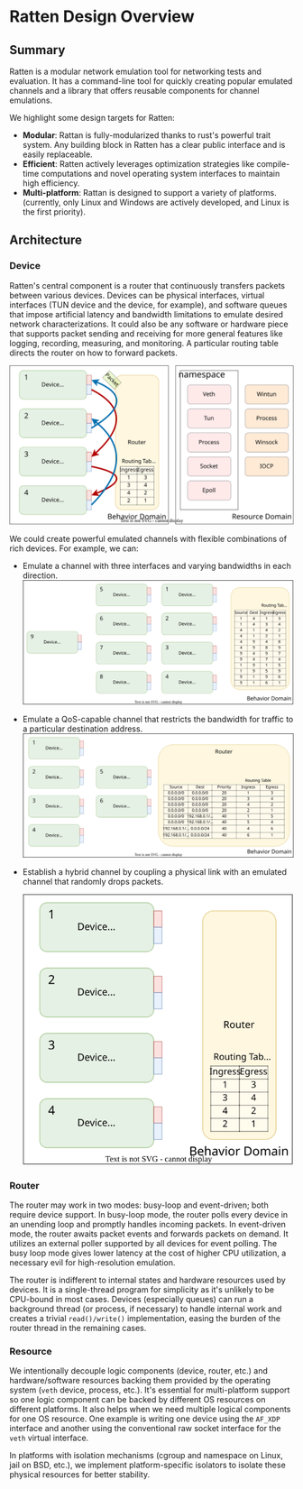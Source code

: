 # Ratten Design Overview

## Summary

Ratten is a modular network emulation tool for networking tests and evaluation. It has a command-line tool for quickly creating popular emulated channels and a library that offers reusable components for channel emulations.

We highlight some design targets for Ratten:

* **Modular**: Rattan is fully-modularized thanks to rust's powerful trait system. Any building block in Ratten has a clear public interface and is easily replaceable.
* **Efficient**: Ratten actively leverages optimization strategies like compile-time computations and novel operating system interfaces to maintain high efficiency.
* **Multi-platform**: Rattan is designed to support a variety of platforms. (currently, only Linux and Windows are actively developed, and Linux is the first priority).

## Architecture

### Device

Ratten's central component is a router that continuously transfers packets between various devices. Devices can be physical interfaces, virtual interfaces (TUN device and the device, for example), and software queues that impose artificial latency and bandwidth limitations to emulate desired network characterizations. It could also be any software or hardware piece that supports packet sending and receiving for more general features like logging, recording, measuring, and monitoring. A particular routing table directs the router on how to forward packets.

![Ratten-Design](../assets/rattan-arch.svg)

We could create powerful emulated channels with flexible combinations of rich devices. For example, we can:

* Emulate a channel with three interfaces and varying bandwidths in each direction.
![Ratten-Example](../assets/rattan-example1.svg)

* Emulate a QoS-capable channel that restricts the bandwidth for traffic to a particular destination address.
![Ratten-Example](../assets/rattan-example2.svg)

* Establish a hybrid channel by coupling a physical link with an emulated channel that randomly drops packets.

    ![Ratten-Example](../assets/rattan-example3.svg)

### Router

The router may work in two modes: busy-loop and event-driven; both require device support. In busy-loop mode, the router polls every device in an unending loop and promptly handles incoming packets. In event-driven mode, the router awaits packet events and forwards packets on demand. It utilizes an external poller supported by all devices for event polling. The busy loop mode gives lower latency at the cost of higher CPU utilization, a necessary evil for high-resolution emulation.

The router is indifferent to internal states and hardware resources used by devices.
It is a single-thread program for simplicity as it's unlikely to be CPU-bound in most cases. Devices (especially queues) can run a background thread (or process, if necessary) to handle internal work and creates a trivial `read()/write()` implementation, easing the burden of the router thread in the remaining cases.

### Resource

We intentionally decouple logic components (device, router, etc.) and hardware/software resources backing them provided by the operating system (`veth` device, process, etc.). It's essential for multi-platform support so one logic component can be backed by different OS resources on different platforms. It also helps when we need multiple logical components for one OS resource. One example is writing one device using the `AF_XDP` interface and another using the conventional raw socket interface for the `veth` virtual interface.

In platforms with isolation mechanisms (cgroup and namespace on Linux, jail on BSD, etc.), we implement platform-specific isolators to isolate these physical resources for better stability.

